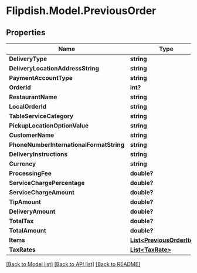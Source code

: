 # Flipdish.Model.PreviousOrder
## Properties

Name | Type | Description | Notes
------------ | ------------- | ------------- | -------------
**DeliveryType** | **string** |  | [optional] 
**DeliveryLocationAddressString** | **string** |  | [optional] 
**PaymentAccountType** | **string** |  | [optional] 
**OrderId** | **int?** |  | [optional] 
**RestaurantName** | **string** |  | [optional] 
**LocalOrderId** | **string** |  | [optional] 
**TableServiceCategory** | **string** |  | [optional] 
**PickupLocationOptionValue** | **string** |  | [optional] 
**CustomerName** | **string** |  | [optional] 
**PhoneNumberInternationalFormatString** | **string** |  | [optional] 
**DeliveryInstructions** | **string** |  | [optional] 
**Currency** | **string** |  | [optional] 
**ProcessingFee** | **double?** |  | [optional] 
**ServiceChargePercentage** | **double?** |  | [optional] 
**ServiceChargeAmount** | **double?** |  | [optional] 
**TipAmount** | **double?** |  | [optional] 
**DeliveryAmount** | **double?** |  | [optional] 
**TotalTax** | **double?** |  | [optional] 
**TotalAmount** | **double?** |  | [optional] 
**Items** | [**List&lt;PreviousOrderItem&gt;**](PreviousOrderItem.md) |  | [optional] 
**TaxRates** | [**List&lt;TaxRate&gt;**](TaxRate.md) |  | [optional] 

[[Back to Model list]](../README.md#documentation-for-models) [[Back to API list]](../README.md#documentation-for-api-endpoints) [[Back to README]](../README.md)

